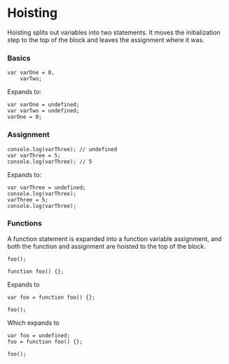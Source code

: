 Hoisting
========

Hoisting splits out variables into two statements. It moves the initialization step to the top of the block and leaves the assignment where it was.

### Basics

```
var varOne = 0,
    varTwo;
```

Expands to:

```
var varOne = undefined;
var varTwo = undefined;
varOne = 0;
```

### Assignment

```
console.log(varThree); // undefined
var varThree = 5;
console.log(varThree); // 5
```

Expands to:

```
var varThree = undefined;
console.log(varThree);
varThree = 5;
console.log(varThree);
```

### Functions

A function statement is expanded into a function variable assignment, and both the function and assignment are hoisted to the top of the block.

```
foo();

function foo() {};
```

Expands to

```
var foo = function foo() {};

foo();
```

Which expands to

```
var foo = undefined;
foo = function foo() {};

foo();
```
